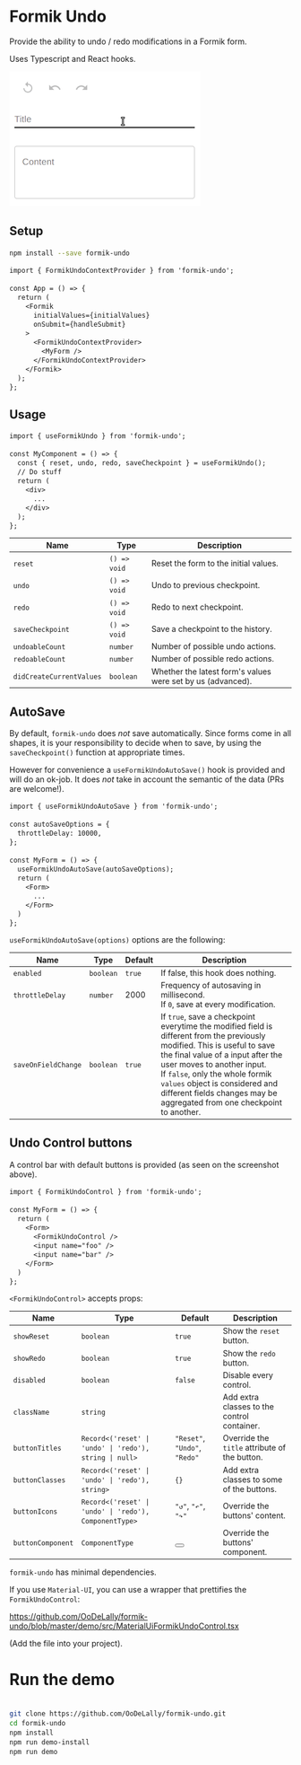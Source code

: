 # Formik Undo

Provide the ability to undo / redo modifications in a Formik form.

Uses Typescript and React hooks.


![screenshot](https://github.com/OoDeLally/formik-undo/blob/master/demo/formik-undo.gif)



## Setup

```bash
npm install --save formik-undo
```


```tsx
import { FormikUndoContextProvider } from 'formik-undo';

const App = () => {
  return (
    <Formik
      initialValues={initialValues}
      onSubmit={handleSubmit}
    >
      <FormikUndoContextProvider>
        <MyForm />
      </FormikUndoContextProvider>
    </Formik>
  );
};
```


## Usage

```tsx
import { useFormikUndo } from 'formik-undo';

const MyComponent = () => {
  const { reset, undo, redo, saveCheckpoint } = useFormikUndo();
  // Do stuff
  return (
    <div>
      ...
    </div>
  );
};
```

| Name                       | Type         | Description                                                    |
| ---------------------------|--------------|----------------------------------------------------------------|
| `reset`                    | `() => void` | Reset the form to the initial values.                          |
| `undo`                     | `() => void` | Undo to previous checkpoint.                                   |
| `redo`                     | `() => void` | Redo to next checkpoint.                                       |
| `saveCheckpoint`           | `() => void` | Save a checkpoint to the history.                              |
| `undoableCount`            | `number`     | Number of possible undo actions.                               |
| `redoableCount`            | `number`     | Number of possible redo actions.                               |
| `didCreateCurrentValues`   | `boolean`    | Whether the latest form's values were set by us (advanced).    |



## AutoSave

By default, `formik-undo` does *not* save automatically. Since forms come in all shapes, it is your responsibility to decide when to save, by using the `saveCheckpoint()` function at appropriate times.

However for convenience a `useFormikUndoAutoSave()` hook is provided and will do an ok-job. It does _not_ take in account the semantic of the data (PRs are welcome!).


```tsx
import { useFormikUndoAutoSave } from 'formik-undo';

const autoSaveOptions = {
  throttleDelay: 10000,
};

const MyForm = () => {
  useFormikUndoAutoSave(autoSaveOptions);
  return (
    <Form>
      ...
    </Form>
  )
};
```

`useFormikUndoAutoSave(options)` options are the following:

| Name                 | Type       | Default | Description                                                                    |
| ---------------------|------------|---------|--------------------------------------------------------------------------------|
| `enabled`            | `boolean`  | `true`  | If false, this hook does nothing.                                              |
| `throttleDelay`      | `number`   | 2000    | Frequency of autosaving in millisecond.<br>If `0`, save at every modification. |
| `saveOnFieldChange`  | `boolean`  | `true`  | If ``true``, save a checkpoint everytime the modified field is different from the previously modified. This is useful to save the final value of a input after the user moves to another input.<br>If `false`, only the whole formik `values` object is considered and different fields changes may be aggregated from one checkpoint to another. |



## Undo Control buttons

A control bar with default buttons is provided (as seen on the screenshot above).

```tsx
import { FormikUndoControl } from 'formik-undo';

const MyForm = () => {
  return (
    <Form>
      <FormikUndoControl />
      <input name="foo" />
      <input name="bar" />
    </Form>
  )
};
```

`<FormikUndoControl>` accepts props:

| Name                       | Type                                                    | Default                       | Description                                   |
| ---------------------------|---------------------------------------------------------|-------------------------------|-----------------------------------------------|
| `showReset`                | `boolean`                                               | `true`                        | Show the `reset` button.                      |
| `showRedo`                 | `boolean`                                               | `true`                        | Show the `redo` button.                       |
| `disabled`                 | `boolean`                                               | `false`                       | Disable every control.                        |
| `className`                | `string`                                                |                               | Add extra classes to the control container.   |
| `buttonTitles`             | `Record<('reset' \| 'undo' \| 'redo'), string \| null>` | `"Reset"`, `"Undo"`, `"Redo"` | Override the `title` attribute of the button. |
| `buttonClasses`            | `Record<('reset' \| 'undo' \| 'redo'), string>`         | `{}`                          | Add extra classes to some of the buttons.     |
| `buttonIcons`              | `Record<('reset' \| 'undo' \| 'redo'), ComponentType>`  |  `"↺"`, `"↶"`, `"↷"`          | Override the buttons' content.                |
| `buttonComponent`          | `ComponentType`                                         | <button>                      | Override the buttons' component.              |



`formik-undo` has minimal dependencies.

If you use `Material-UI`, you can use a wrapper that prettifies the `FormikUndoControl`:

https://github.com/OoDeLally/formik-undo/blob/master/demo/src/MaterialUiFormikUndoControl.tsx

(Add the file into your project).




# Run the demo

```bash

git clone https://github.com/OoDeLally/formik-undo.git
cd formik-undo
npm install
npm run demo-install
npm run demo
```
